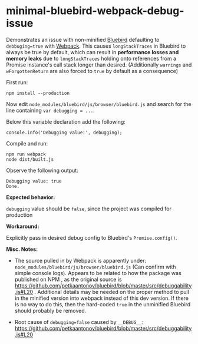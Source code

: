 # minimal-bluebird-webpack-debug-issue
Demonstrates an issue with non-minified [Bluebird](https://github.com/petkaantonov/bluebird) defaulting to `debbuging=true` with [Webpack](https://github.com/webpack/webpack). This causes `longStackTraces` in Bluebird to always be true by default, which can result in **performance losses and memory leaks** due to `longStackTraces` holding onto references from a Promise instance's call stack longer than desired. (Additionally `warnings` and `wForgottenReturn` are also forced to `true` by default as a consequence)

First run:

```
npm install --production
```

Now edit `node_modules/bluebird/js/browser/bluebird.js` and search for the line containing `var debugging = ...`. 

Below this variable declaration add the following:

```
console.info('Debugging value:', debugging);
```

Compile and run:
```
npm run webpack
node dist/built.js
```

Observe the following output:
```
Debugging value: true
Done.
```

**Expected behavior:**

`debugging` value should be `false`, since the project was compiled for production

**Workaround:**

Explicitly pass in desired debug config to Bluebird's `Promise.config()`.

**Misc. Notes:**

-  The source pulled in by Webpack is apparently under: `node_modules/bluebird/js/browser/bluebird.js` (Can confirm with simple console logs). Appears to be related to how the package was published on NPM , as the original source is https://github.com/petkaantonov/bluebird/blob/master/src/debuggability.js#L20 . Additional details may be needed on the proper method to pull in the minified version into webpack instead of this dev version. If there is no way to do this, then the hard-coded `true` in the unminified Bluebird should probably be removed.

- Root cause of `debugging=false` caused by `__DEBUG__`: https://github.com/petkaantonov/bluebird/blob/master/src/debuggability.js#L20